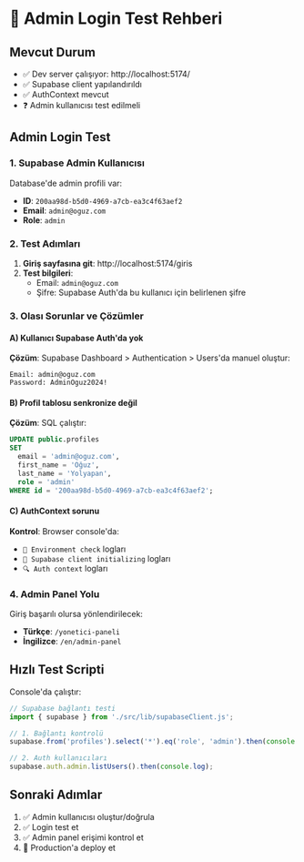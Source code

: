 # 🔧 Admin Login Test Rehberi

## Mevcut Durum
- ✅ Dev server çalışıyor: http://localhost:5174/
- ✅ Supabase client yapılandırıldı
- ✅ AuthContext mevcut
- ❓ Admin kullanıcısı test edilmeli

## Admin Login Test

### 1. Supabase Admin Kullanıcısı
Database'de admin profili var:
- **ID**: `200aa98d-b5d0-4969-a7cb-ea3c4f63aef2`
- **Email**: `admin@oguz.com`
- **Role**: `admin`

### 2. Test Adımları

1. **Giriş sayfasına git**: http://localhost:5174/giris
2. **Test bilgileri**:
   - Email: `admin@oguz.com`
   - Şifre: Supabase Auth'da bu kullanıcı için belirlenen şifre

### 3. Olası Sorunlar ve Çözümler

#### A) Kullanıcı Supabase Auth'da yok
**Çözüm**: Supabase Dashboard > Authentication > Users'da manuel oluştur:
```
Email: admin@oguz.com
Password: AdminOguz2024!
```

#### B) Profil tablosu senkronize değil
**Çözüm**: SQL çalıştır:
```sql
UPDATE public.profiles 
SET 
  email = 'admin@oguz.com',
  first_name = 'Oğuz',
  last_name = 'Yolyapan',
  role = 'admin'
WHERE id = '200aa98d-b5d0-4969-a7cb-ea3c4f63aef2';
```

#### C) AuthContext sorunu
**Kontrol**: Browser console'da:
- `🔧 Environment check` logları
- `🔗 Supabase client initializing` logları
- `🔍 Auth context` logları

### 4. Admin Panel Yolu
Giriş başarılı olursa yönlendirilecek:
- **Türkçe**: `/yonetici-paneli`
- **İngilizce**: `/en/admin-panel`

## Hızlı Test Scripti

Console'da çalıştır:
```javascript
// Supabase bağlantı testi
import { supabase } from './src/lib/supabaseClient.js';

// 1. Bağlantı kontrolü
supabase.from('profiles').select('*').eq('role', 'admin').then(console.log);

// 2. Auth kullanıcıları
supabase.auth.admin.listUsers().then(console.log);
```

## Sonraki Adımlar
1. ✅ Admin kullanıcısı oluştur/doğrula
2. ✅ Login test et
3. ✅ Admin panel erişimi kontrol et
4. 🚀 Production'a deploy et
